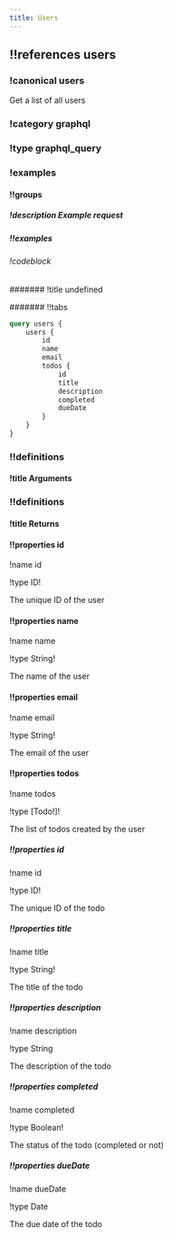 ```yaml
---
title: Users
---
```

## !!references users

### !canonical users


Get a list of all users

### !category graphql

### !type graphql_query

### !examples

#### !!groups

##### !description Example request

##### !!examples

###### !codeblock

####### !title undefined

####### !!tabs

```graphql !code graphql
query users {
    users {
        id
        name
        email
        todos {
            id
            title
            description
            completed
            dueDate
        }
    }
}
```

### !!definitions

#### !title Arguments

### !!definitions

#### !title Returns

#### !!properties id

!name id

!type ID!

The unique ID of the user

#### !!properties name

!name name

!type String!

The name of the user

#### !!properties email

!name email

!type String!

The email of the user

#### !!properties todos

!name todos

!type \[Todo!]!

The list of todos created by the user

##### !!properties id

!name id

!type ID!

The unique ID of the todo

##### !!properties title

!name title

!type String!

The title of the todo

##### !!properties description

!name description

!type String

The description of the todo

##### !!properties completed

!name completed

!type Boolean!

The status of the todo (completed or not)

##### !!properties dueDate

!name dueDate

!type Date

The due date of the todo
